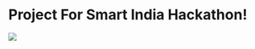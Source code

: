 # Project For Smart India Hackathon!

<a href="https://github.com/shivmsingh/college_info/graphs/contributors">
  <img src="https://contrib.rocks/image?repo=shivmsingh/college_info" />
</a>
